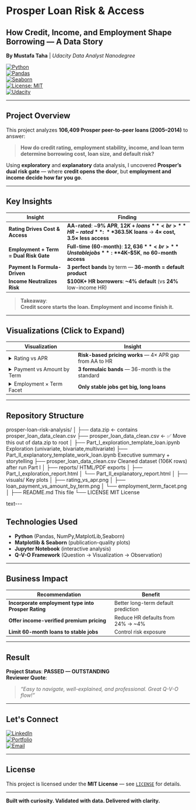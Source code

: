 # Prosper Loan Risk & Access  
## **How Credit, Income, and Employment Shape Borrowing — A Data Story**  
**By Mustafa Taha** | *Udacity Data Analyst Nanodegree*  

[![Python](https://img.shields.io/badge/Python-3.8%2B-blue)](https://python.org)  
[![Pandas](https://img.shields.io/badge/Pandas-1.5-green)](https://pandas.pydata.org)  
[![Seaborn](https://img.shields.io/badge/Seaborn-0.12-orange)](https://seaborn.pydata.org)  
[![License: MIT](https://img.shields.io/badge/License-MIT-yellow.svg)](LICENSE)  
[![Udacity](https://img.shields.io/badge/Udacity-Project%20Pass-success)](https://udacity.com)

---

## Project Overview

This project analyzes **106,409 Prosper peer-to-peer loans (2005–2014)** to answer:

> **How do credit rating, employment stability, income, and loan term determine borrowing cost, loan size, and default risk?**

Using **exploratory** and **explanatory** data analysis, I uncovered **Prosper’s dual risk gate** — where **credit opens the door**, but **employment and income decide how far you go**.

---

## Key Insights

| Insight | Finding |
|--------|--------|
| **Rating Drives Cost & Access** | **AA-rated**: ~**9% APR**, **$12K+ loans**<br>**HR-rated**: ~**36% APR**, **$3.5K loans** → **4× cost, 3.5× less access** |
| **Employment + Term = Dual Risk Gate** | **Full-time (60-month)**: **$12,636**<br>**Unstable jobs**: **$4K–$5K**, **no 60-month access** |
| **Payment Is Formula-Driven** | **3 perfect bands** by term — **36-month = default product** |
| **Income Neutralizes Risk** | **$100K+ HR borrowers**: **~4% default** (vs **24%** low-income HR) |

> **Takeaway**:  
> **Credit score starts the loan. Employment and income finish it.**

---

## Visualizations (Click to Expand)

| Visualization | Insight |
|--------------|--------|
| <details><summary>Rating vs APR</summary><img src="visuals/rating_vs_apr.png" alt="Rating vs APR" width="100%"></details> | **Risk-based pricing works** — 4× APR gap from AA to HR |
| <details><summary>Payment vs Amount by Term</summary><img src="visuals/loan_payment_vs_term.png" alt="Payment vs Term" width="100%"></details> | **3 formulaic bands** — 36-month is the standard |
| <details><summary>Employment × Term Facet</summary><img src="visuals/employment_term_facet.png" alt="Employment x Term" width="100%"></details> | **Only stable jobs get big, long loans** |

---

## Repository Structure
prosper-loan-risk-analysis/
│
├── data.zip                     ← contains prosper_loan_data_clean.csv
├── prosper_loan_data_clean.csv   ← ✅ Move this out of data.zip to root
│
├── Part_I_exploration_template_loan.ipynb      Exploration (univariate, bivariate,multivariate)
├── Part_II_explanatory_template_work_loan.ipynb    Executive summary + storytelling
├── prosper_loan_data_clean.csv            Cleaned dataset (106K rows) after run Part I
│
├── reports/                               HTML/PDF exports
│   ├── Part_I_exploration_report.html
│   └── Part_II_explanatory_report.html
│
├── visuals/                               Key plots
│   ├── rating_vs_apr.png
│   ├── loan_payment_vs_amount_by_term.png
│   └── employment_term_facet.png
│
├── README.md                              This file
└── LICENSE                                MIT License

text---

## Technologies Used

- **Python** (Pandas, NumPy,MatplotLib,Seaborn)  
- **Matplotlib & Seaborn** (publication-quality plots)  
- **Jupyter Notebook** (interactive analysis)  
- **Q-V-O Framework** (Question → Visualization → Observation)

---

## Business Impact

| Recommendation | Benefit |
|----------------|--------|
| **Incorporate employment type into Prosper Rating** | Better long-term default prediction |
| **Offer income-verified premium pricing** | Reduce HR defaults from 24% → ~4% |
| **Limit 60-month loans to stable jobs** | Control risk exposure |

---

## Result

**Project Status**: **PASSED — OUTSTANDING**  
**Reviewer Quote**:  
> _“Easy to navigate, well-explained, and professional. Great Q-V-O flow!”_

---

## Let's Connect

[![LinkedIn](https://img.shields.io/badge/LinkedIn-Connect-blue)](https://linkedin.com/in/yourprofile)  
[![Portfolio](https://img.shields.io/badge/Portfolio-View-green)](https://yourportfolio.com)  
[![Email](https://img.shields.io/badge/Email-Contact-red)](mailto:your.email@example.com)

---

## License

This project is licensed under the **MIT License** — see [`LICENSE`](LICENSE) for details.

---

**Built with curiosity. Validated with data. Delivered with clarity.**